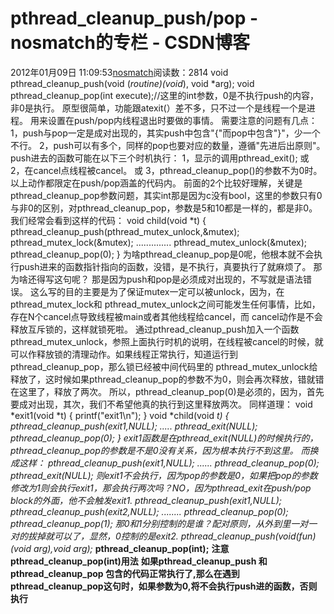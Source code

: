 # pthread_cleanup_push/pop - nosmatch的专栏 - CSDN博客
2012年01月09日 11:09:53[nosmatch](https://me.csdn.net/HDUTigerkin)阅读数：2814
void pthread_cleanup_push(void (*routine)(void*), void *arg);
void pthread_cleanup_pop(int execute);//这里的int参数，0是不执行push的内容，非0是执行。
原型很简单，功能跟atexit(）差不多，只不过一个是线程一个是进程。
用来设置在push/pop内线程退出时要做的事情。
需要注意的问题有几点：
1，push与pop一定是成对出现的，其实push中包含"{"而pop中包含"}"，少一个不行。
2，push可以有多个，同样的pop也要对应的数量，遵循"先进后出原则"。
push进去的函数可能在以下三个时机执行：
1，显示的调用pthread_exit();
或
2，在cancel点线程被cancel。
或
3，pthread_cleanup_pop()的参数不为0时。
以上动作都限定在push/pop涵盖的代码内。
前面的2个比较好理解，关键是pthread_cleanup_pop参数问题，其实int那是因为c没有bool，这里的参数只有0与非0的区别，对pthread_cleanup_pop，参数是5和10都是一样的，都是非0。
我们经常会看到这样的代码：
void child(void *t)
{
pthread_cleanup_push(pthread_mutex_unlock,&mutex);
pthread_mutex_lock(&mutex);
..............
pthread_mutex_unlock(&mutex);
pthread_cleanup_pop(0);
}
为啥pthread_cleanup_pop是0呢，他根本就不会执行push进来的函数指针指向的函数，没错，是不执行，真要执行了就麻烦了。
那为啥还得写这句呢？
那是因为push和pop是必须成对出现的，不写就是语法错误。
这么写的目的主要是为了保证mutex一定可以被unlock，因为，在pthread_mutex_lock和 pthread_mutex_unlock之间可能发生任何事情，比如，存在N个cancel点导致线程被main或者其他线程给cancel，而 cancel动作是不会释放互斥锁的，这样就锁死啦。
通过pthread_cleanup_push加入一个函数pthread_mutex_unlock，参照上面执行时机的说明，在线程被cancel的时候，就可以作释放锁的清理动作。如果线程正常执行，知道运行到pthread_cleanup_pop，那么锁已经被中间代码里的 pthread_mutex_unlock给释放了，这时候如果pthread_cleanup_pop的参数不为0，则会再次释放，错就错在这里了，释放了两次。
所以，pthread_cleanup_pop(0)是必须的，因为，首先要成对出现，其次，我们不希望他真的执行到这里释放两次。
同样道理：
void *exit1(void *t)
{
printf("exit1\n");
}
void *child(void *t)
{
pthread_cleanup_push(exit1,NULL);
.....
pthread_exit(NULL);
pthread_cleanup_pop(0);
}
exit1函数是在pthread_exit(NULL)的时候执行的，pthread_cleanup_pop的参数是不是0没有关系，因为根本执行不到这里。
而换成这样：
pthread_cleanup_push(exit1,NULL);
......
pthread_cleanup_pop(0);
pthread_exit(NULL);
则exit1不会执行，因为pop的参数是0，如果把pop的参数修改为1则会执行exit1，那会执行两次吗？NO，因为pthread_exit在push/pop block的外面，他不会触发exit1.
pthread_cleanup_push(exit1,NULL);
pthread_cleanup_push(exit2,NULL);
........
pthread_cleanup_pop(0);
pthread_cleanup_pop(1);
那0和1分别控制的是谁？配对原则，从外到里一对一对的拔掉就可以了，显然，0控制的是exit2. 
**pthread_cleanup_push(void(*fun)(void* arg),void* arg);**
**pthread_cleanup_pop(int);**
**注意pthread_cleanup_pop(int)用法**
**如果pthread_cleanup_push 和pthread_cleanup_pop 包含的代码正常执行了,那么在遇到**
**pthread_cleanup_pop这句时，如果参数为0,将不会执行push进的函数，否则执行**
